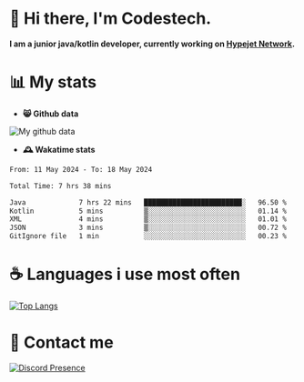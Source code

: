 # 👋 Hi there, I'm Codestech.
**I am a junior java/kotlin developer, currently working on [Hypejet Network](https://github.com/Hypejet).**

# 📊 My stats
- **😸 Github data**

![My github data](https://github-readme-stats.vercel.app/api?username=Codestech1&count_private=true&include_all_commits=true&theme=codeSTACKr)

- **🕰️ Wakatime stats**
<!--START_SECTION:waka-->

```txt
From: 11 May 2024 - To: 18 May 2024

Total Time: 7 hrs 38 mins

Java             7 hrs 22 mins   ████████████████████████░   96.50 %
Kotlin           5 mins          ▒░░░░░░░░░░░░░░░░░░░░░░░░   01.14 %
XML              4 mins          ▒░░░░░░░░░░░░░░░░░░░░░░░░   01.01 %
JSON             3 mins          ▒░░░░░░░░░░░░░░░░░░░░░░░░   00.72 %
GitIgnore file   1 min           ░░░░░░░░░░░░░░░░░░░░░░░░░   00.23 %
```

<!--END_SECTION:waka-->

# ☕ Languages i use most often
[![Top Langs](https://github-readme-stats.vercel.app/api/top-langs/?username=Codestech1&layout=compact&langs_count=8&exclude_repo=window5000.github.io&theme=codeSTACKr)](https://github.com/anuraghazra/github-readme-stats)

# 💬 Contact me
[![Discord Presence](https://lanyard.cnrad.dev/api/650718742157852740)](https://discord.com/users/650718742157852740)
</br>
